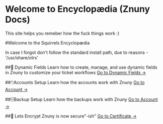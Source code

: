 # Welcome to Encyclopædia (Znuny Docs)

This site helps you remeber how the fuck things work :)

#Welcome to the Squirrels Encyclopædia

  In case I forgot don't follow the standard install path, due to reasons  - '/usr/share/otrs'

##🔧 Dynamic Fields
          Learn how to create, manage, and use dynamic fields in Znuny to customize your ticket workflows
          [Go to Dynamic Fields →](./dynamic-fields.md)

##🖱️Accounts Setup
          Learn how the accounts work with Znuny
          [Go to Account →](./accounts.md)

##🗄️Backup Setup
          Learn how the backups work with Znuny
          [Go to Account →](./backups.md)

##🔏 Lets Encrypt
          Znuny is now secure"-ish"
          [Go to Certificate →](./certs.md)
